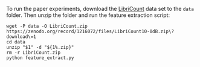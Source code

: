 To run the paper experiments, download the [LibriCount](https://zenodo.org/record/1216072) data set to the `data` folder. Then unzip the folder and run the feature extraction script:


```
wget -P data -O LibriCount.zip https://zenodo.org/record/1216072/files/LibriCount10-0dB.zip\?download\=1
cd data
unzip "$1" -d "${1%.zip}"
rm -r LibriCount.zip
python feature_extract.py
```

